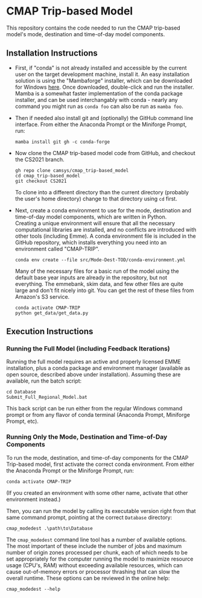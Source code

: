 # CMAP Trip-based Model

This repository contains the code needed to run the CMAP trip-based model's 
mode, destination and time-of-day model components.

## Installation Instructions

- First, if "conda" is not already installed and accessible by the current user
  on the target development machine, install it. An easy installation solution
  is using the "Mambaforge" installer, which can be downloaded for Windows
  [here](https://github.com/conda-forge/miniforge/releases/latest/download/Mambaforge-Windows-x86_64.exe). 
  Once downloaded, double-click and run the installer. Mamba is a somewhat faster
  implementation of the conda package installer, and can be used interchangably
  with conda - nearly any command you might run as `conda foo` can also be run as
  `mamba foo`.
  
- Then if needed also install git and (optionally) the GitHub command line interface.
  From either the Anaconda Prompt or the Miniforge Prompt, run:
  
  ```shell
  mamba install git gh -c conda-forge 
  ```
  
- Now clone the CMAP trip-based model code from GitHub, and checkout the CS2021 branch. 

  ```shell
  gh repo clone camsys/cmap_trip-based_model  
  cd cmap_trip-based_model  
  git checkout CS2021  
  ```
  
  To clone into a different directory than the current directory (probably the 
  user's home directory) change to that directory using `cd` first.
  
- Next, create a conda environment to use for the mode, destination and 
  time-of-day model components, which are written in Python.  
  Creating a unique environment will ensure that all the necessary computational 
  libraries are installed, and no conflicts are introduced with other tools 
  (including Emme). A conda environment file is included in the GitHub repository,
  which installs everything you need into an environment called "CMAP-TRIP".
  
  ```shell
  conda env create --file src/Mode-Dest-TOD/conda-environment.yml
  ````
  
  Many of the necessary files for a basic run of the model using the default base year
  inputs are already in the repository, but not everything.  The emmebank, skim data,
  and few other files are quite large and don't fit nicely into git.  You can
  get the rest of these files from Amazon's S3 service.
   
  ```shell
  conda activate CMAP-TRIP
  python get_data/get_data.py
  ```
  
## Execution Instructions

### Running the Full Model (including Feedback Iterations)

Running the full model requires an active and properly licensed EMME installation,
plus a conda package and environment manager (available as open source, described 
above under installation). Assuming these are available, run the batch script:

```shell
cd Database
Submit_Full_Regional_Model.bat
```

This back script can be run either from the regular Windows command prompt or from 
any flavor of conda terminal (Anaconda Prompt, Miniforge Prompt, etc).  


### Running Only the Mode, Destination and Time-of-Day Components

To run the mode, destination, and time-of-day components for the CMAP Trip-based
model, first activate the correct conda environment. From either the Anaconda Prompt 
or the Miniforge Prompt, run:
  
```shell
conda activate CMAP-TRIP
```

(If you created an environment with some other name, activate that other environment instead.)

Then, you can run the model by calling its executable version right from that
same command prompt, pointing at the correct `Database` directory:
  
```shell
cmap_modedest .\path\to\Database
```

The `cmap_modedest` command line tool has a number of available options. The most important
of these include the number of jobs and maximum number of origin zones processed per chunk,
each of which needs to be set appropriately for the computer running the model to maximize
resource usage (CPU's, RAM) without exceeding available resources, which can cause 
out-of-memory errors or processor thrashing that can slow the overall runtime. 
These options can be reviewed in the online help:
  
```shell
cmap_modedest --help
```  




